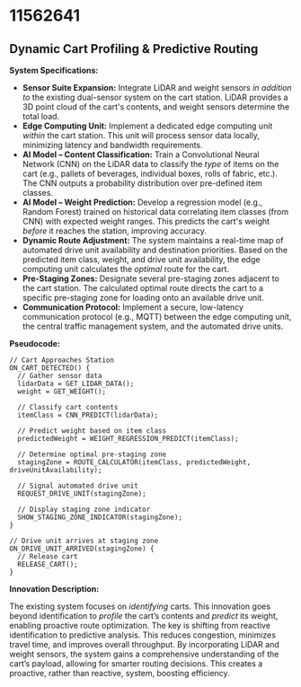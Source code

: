 # 11562641

## Dynamic Cart Profiling & Predictive Routing

**System Specifications:**

*   **Sensor Suite Expansion:** Integrate LiDAR and weight sensors *in addition to* the existing dual-sensor system on the cart station. LiDAR provides a 3D point cloud of the cart's contents, and weight sensors determine the total load.
*   **Edge Computing Unit:** Implement a dedicated edge computing unit *within* the cart station. This unit will process sensor data locally, minimizing latency and bandwidth requirements.
*   **AI Model – Content Classification:** Train a Convolutional Neural Network (CNN) on the LiDAR data to classify the *type* of items on the cart (e.g., pallets of beverages, individual boxes, rolls of fabric, etc.). The CNN outputs a probability distribution over pre-defined item classes.
*   **AI Model – Weight Prediction:** Develop a regression model (e.g., Random Forest) trained on historical data correlating item classes (from CNN) with expected weight ranges. This predicts the cart's weight *before* it reaches the station, improving accuracy.
*   **Dynamic Route Adjustment:** The system maintains a real-time map of automated drive unit availability and destination priorities. Based on the predicted item class, weight, and drive unit availability, the edge computing unit calculates the *optimal* route for the cart.
*   **Pre-Staging Zones:** Designate several pre-staging zones adjacent to the cart station. The calculated optimal route directs the cart to a specific pre-staging zone for loading onto an available drive unit.
*   **Communication Protocol:** Implement a secure, low-latency communication protocol (e.g., MQTT) between the edge computing unit, the central traffic management system, and the automated drive units.

**Pseudocode:**

```
// Cart Approaches Station
ON_CART_DETECTED() {
  // Gather sensor data
  lidarData = GET_LIDAR_DATA();
  weight = GET_WEIGHT();

  // Classify cart contents
  itemClass = CNN_PREDICT(lidarData);

  // Predict weight based on item class
  predictedWeight = WEIGHT_REGRESSION_PREDICT(itemClass);

  // Determine optimal pre-staging zone
  stagingZone = ROUTE_CALCULATOR(itemClass, predictedWeight, driveUnitAvailability);

  // Signal automated drive unit
  REQUEST_DRIVE_UNIT(stagingZone);

  // Display staging zone indicator
  SHOW_STAGING_ZONE_INDICATOR(stagingZone);
}

// Drive unit arrives at staging zone
ON_DRIVE_UNIT_ARRIVED(stagingZone) {
  // Release cart
  RELEASE_CART();
}
```

**Innovation Description:**

The existing system focuses on *identifying* carts. This innovation goes beyond identification to *profile* the cart’s contents and *predict* its weight, enabling proactive route optimization. The key is shifting from reactive identification to predictive analysis. This reduces congestion, minimizes travel time, and improves overall throughput. By incorporating LiDAR and weight sensors, the system gains a comprehensive understanding of the cart’s payload, allowing for smarter routing decisions. This creates a proactive, rather than reactive, system, boosting efficiency.